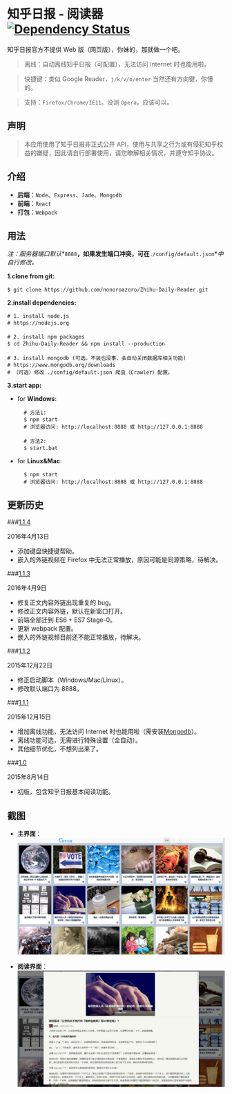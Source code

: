 # 知乎日报 - 阅读器 [![Dependency Status](https://david-dm.org/nonoroazoro/Zhihu-Daily-Reader.svg?style=flat-square)](https://david-dm.org/nonoroazoro/Zhihu-Daily-Reader)

知乎日报官方不提供 Web 版（网页版），你妹的，那就做一个吧。
> 离线：自动离线知乎日报（可配置），无法访问 Internet 时也能用啦。

> 快捷键：类似 Google Reader，`j/k/v/o/enter` 当然还有方向键，你懂的。

> 支持：`Firefox/Chrome/IE11`。没测 `Opera`，应该可以。

## 声明

> 本应用使用了知乎日报非正式公开 API，使用与共享之行为或有侵犯知乎权益的嫌疑，因此请自行部署使用，请您暸解相关情况，并遵守知乎协议。

## 介绍

- **后端**：`Node`、`Express`、`Jade`、`Mongodb`
- **前端**：`React`
- **打包**：`Webpack`

## 用法

*注：服务器端口默认**`8888`**，如果发生端口冲突，可在**`./config/default.json`**中自行修改。*

**1.clone from git:**

	$ git clone https://github.com/nonoroazoro/Zhihu-Daily-Reader.git

**2.install dependencies:**

    # 1. install node.js
	# https://nodejs.org

    # 2. install npm packages
	$ cd Zhihu-Daily-Reader && npm install --production

    # 3. install mongodb (可选。不装也没事，会自动关闭数据库相关功能)
    # https://www.mongodb.org/downloads
    # （可选）修改 ./config/default.json 爬虫（Crawler）配置。

**3.start app:**

- for **Windows**:

		# 方法1:
		$ npm start
        # 浏览器访问: http://localhost:8888 或 http://127.0.0.1:8888

		# 方法2:
		$ start.bat

- for **Linux&Mac**:

		$ npm start
        # 浏览器访问: http://localhost:8888 或 http://127.0.0.1:8888

## 更新历史

###<a href="#v1.1.4" id="v1.1.4">1.1.4</a>

2016年4月13日

- 添加键盘快捷键帮助。
- 嵌入的外链视频在 Firefox 中无法正常播放，原因可能是同源策略，待解决。


###<a href="#v1.1.3" id="v1.1.3">1.1.3</a>

2016年4月9日

- 修复正文内容外链出现重复的 bug。
- 修改正文内容外链，默认在新窗口打开。
- 前端全部迁到 ES6 + ES7 Stage-0。
- 更新 webpack 配置。
- 嵌入的外链视频目前还不能正常播放，待解决。


###<a href="#v1.1.2" id="v1.1.2">1.1.2</a>

2015年12月22日

- 修正启动脚本（Windows/Mac/Linux）。
- 修改默认端口为 8888。


###<a href="#v1.1.1" id="v1.1.1">1.1.1</a>

2015年12月15日

- 增加离线功能，无法访问 Internet 时也能用啦（需安装[Mongodb](https://www.mongodb.org/downloads)）。
- 离线功能可选，无需进行特殊设置（全自动）。
- 其他细节优化，不想列出来了。


###<a href="#v1.0" id="v1.0">1.0</a>

2015年8月14日

- 初版，包含知乎日报基本阅读功能。

## 截图

- **主界面**：
![主界面](./screenshots/1.jpg?raw=true "主界面")

- **阅读界面**：
![阅读界面](./screenshots/2.jpg?raw=true "阅读界面")